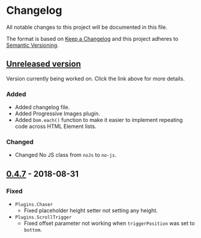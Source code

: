 # Changelog
All notable changes to this project will be documented in this file.

The format is based on [Keep a Changelog](http://keepachangelog.com/en/1.0.0/)
and this project adheres to [Semantic Versioning](http://semver.org/spec/v2.0.0.html).


## [Unreleased version]

Version currently being worked on. Click the link above for more details.

### Added
- Added changelog file.
- Added Progressive Images plugin.
- Added `Dom.each()` function to make it easier to implement repeating code across HTML Element 
  lists.

### Changed
- Changed No JS class from `noJs` to `no-js`.


## [0.4.7] - 2018-08-31

### Fixed
- `Plugins.Chaser`
  - Fixed placeholder height setter not setting any height.
- `Plugins.ScrollTrigger`
  - Fixed offset parameter not working when `triggerPosition` was set to `bottom`.


[Unreleased version]: https://github.com/dogandpony/sushi-bazooka/compare/v0.4.7...HEAD
[0.4.7]: https://github.com/dogandpony/sushi-bazooka/compare/v0.4.6...v0.4.7
